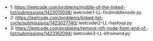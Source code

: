 - 1: https://leetcode.com/problems/middle-of-the-linked-list/submissions/1423015038/ leetcode\1-LL-findmiddlenode.py
- 2: https://leetcode.com/problems/linked-list-cycle/submissions/1423027740/ leetcode\2-LL-hasloop.py
- 3: https://leetcode.com/problems/remove-nth-node-from-end-of-list/submissions/1423162094/ leetcode\3-LL-kfromend.py
